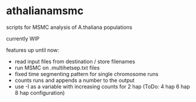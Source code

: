 # athalianamsmc
scripts for MSMC analysis of A.thaliana populations

currently WIP

features up until now:
- read input files from destination / store filenames
- run MSMC on .multihetsep.txt files
- fixed time segmenting pattern for single chromosome runs
- counts runs and appends a number to the output
- use -I as a variable with increasing counts for 2 hap (ToDo: 4 hap 6 hap 8 hap configuration)
